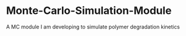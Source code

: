 # Monte-Carlo-Simulation-Module
A MC module I am developing to simulate polymer degradation kinetics 
